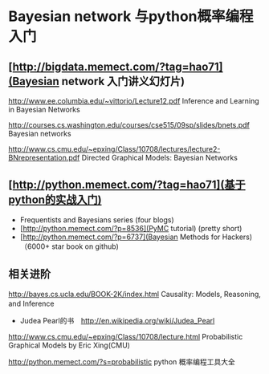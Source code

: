 # Bayesian network 与python概率编程入门

##  [http://bigdata.memect.com/?tag=hao71](Bayesian network 入门讲义幻灯片)

http://www.ee.columbia.edu/~vittorio/Lecture12.pdf Inference and Learning in Bayesian Networks 

http://courses.cs.washington.edu/courses/cse515/09sp/slides/bnets.pdf Bayesian networks

http://www.cs.cmu.edu/~epxing/Class/10708/lectures/lecture2-BNrepresentation.pdf Directed Graphical Models: Bayesian Networks

## [http://python.memect.com/?tag=hao71](基于python的实战入门)

* Frequentists and Bayesians series   (four blogs)
* [http://python.memect.com/?p=8536](PyMC tutorial)  (pretty short)
* [http://python.memect.com/?p=6737](Bayesian Methods for Hackers)  （6000+ star book on github)


## 相关进阶
http://bayes.cs.ucla.edu/BOOK-2K/index.html Causality: Models, Reasoning, and Inference　
*  Judea Pearl的书　http://en.wikipedia.org/wiki/Judea_Pearl

http://www.cs.cmu.edu/~epxing/Class/10708/lecture.html Probabilistic Graphical Models by Eric Xing(CMU)

http://python.memect.com/?s=probabilistic python 概率编程工具大全
